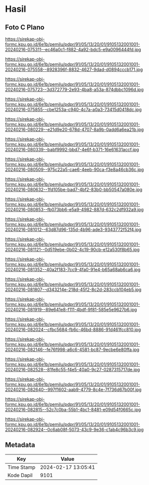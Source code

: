 # Hasil

## Foto C Plano

https://sirekap-obj-formc.kpu.go.id/6e1b/pemilu/pdpr/91/05/13/20/01/9105132001001-20240216-075311--ec46a0c1-f882-4a92-bdc5-e9a0096444fd.jpg

https://sirekap-obj-formc.kpu.go.id/6e1b/pemilu/pdpr/91/05/13/20/01/9105132001001-20240216-075558--8928396f-8832-4627-9dad-d0894cccb171.jpg

https://sirekap-obj-formc.kpu.go.id/6e1b/pemilu/pdpr/91/05/13/20/01/9105132001001-20240216-075723--3d372779-2e93-4ba8-a53a-874dbbc1096d.jpg

https://sirekap-obj-formc.kpu.go.id/6e1b/pemilu/pdpr/91/05/13/20/01/9105132001001-20240216-075855--cbe1253a-c940-4c7a-a0a3-73415d0418dc.jpg

https://sirekap-obj-formc.kpu.go.id/6e1b/pemilu/pdpr/91/05/13/20/01/9105132001001-20240216-080229--e21d9e20-678d-4707-8a9b-0add6a6ea21b.jpg

https://sirekap-obj-formc.kpu.go.id/6e1b/pemilu/pdpr/91/05/13/20/01/9105132001001-20240216-080339--babf9992-bbd7-4e6f-b371-16e61631accf.jpg

https://sirekap-obj-formc.kpu.go.id/6e1b/pemilu/pdpr/91/05/13/20/01/9105132001001-20240216-080509--975c22a5-cae6-4eeb-90ca-f3e8a46cb36c.jpg

https://sirekap-obj-formc.kpu.go.id/6e1b/pemilu/pdpr/91/05/13/20/01/9105132001001-20240216-080632--1fd105be-bad7-4bf2-83b0-bb50547a080e.jpg

https://sirekap-obj-formc.kpu.go.id/6e1b/pemilu/pdpr/91/05/13/20/01/9105132001001-20240216-080853--fb073bb6-e5a9-4982-887d-632c2df932a9.jpg

https://sirekap-obj-formc.kpu.go.id/6e1b/pemilu/pdpr/91/05/13/20/01/9105132001001-20240216-081012--63d87d96-135d-4b96-ade3-9343772f52f4.jpg

https://sirekap-obj-formc.kpu.go.id/6e1b/pemilu/pdpr/91/05/13/20/01/9105132001001-20240216-081121--0d519ebe-0b02-4c19-90cb-e12a530f8b65.jpg

https://sirekap-obj-formc.kpu.go.id/6e1b/pemilu/pdpr/91/05/13/20/01/9105132001001-20240216-081352--40a2f183-7cc9-4fa0-91e4-b65a68ab6ca6.jpg

https://sirekap-obj-formc.kpu.go.id/6e1b/pemilu/pdpr/91/05/13/20/01/9105132001001-20240216-081807--d343214e-218d-45f2-8c2d-283ccb104eb5.jpg

https://sirekap-obj-formc.kpu.go.id/6e1b/pemilu/pdpr/91/05/13/20/01/9105132001001-20240216-081919--89e641e8-f111-4bdf-9f81-585e5e9627b6.jpg

https://sirekap-obj-formc.kpu.go.id/6e1b/pemilu/pdpr/91/05/13/20/01/9105132001001-20240216-082024--cfbc5684-fb6c-46bd-8886-91d461fcc810.jpg

https://sirekap-obj-formc.kpu.go.id/6e1b/pemilu/pdpr/91/05/13/20/01/9105132001001-20240216-082146--fe76f998-a6c6-4581-bc87-9ecbe6e80ffa.jpg

https://sirekap-obj-formc.kpu.go.id/6e1b/pemilu/pdpr/91/05/13/20/01/9105132001001-20240216-082528--81fe8c55-f4e5-40a0-9c27-0287315717de.jpg

https://sirekap-obj-formc.kpu.go.id/6e1b/pemilu/pdpr/91/05/13/20/01/9105132001001-20240216-082640--997f1602-aab9-4779-8c4e-7f736d67b00f.jpg

https://sirekap-obj-formc.kpu.go.id/6e1b/pemilu/pdpr/91/05/13/20/01/9105132001001-20240216-082815--52c7c0ba-55b1-4bc1-8481-e09d54f0665c.jpg

https://sirekap-obj-formc.kpu.go.id/6e1b/pemilu/pdpr/91/05/13/20/01/9105132001001-20240216-082924--0c6ab08f-5073-43c9-9e36-c1ab4c96b3c9.jpg


## Metadata

| Key        | Value               |
| ---------- | ------------------- |
| Time Stamp | 2024-02-17 13:05:41 |
| Kode Dapil | 9101                |



